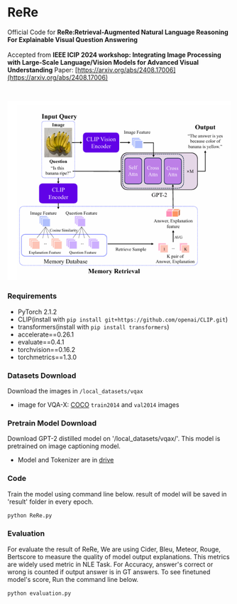 # ReRe
Official Code for **ReRe:Retrieval-Augmented Natural Language Reasoning For Explainable Visual Question Answering** <br>
<br>
Accepted from **IEEE ICIP 2024 workshop: Integrating Image Processing with Large-Scale Language/Vision Models for Advanced Visual Understanding**
Paper: [https://arxiv.org/abs/2408.17006](https://arxiv.org/abs/2408.17006)

<br>
<p align="center">
<img src="utils/model_architectual.png" width="512"/>
  </p>

### Requirements
- PyTorch 2.1.2
- CLIP(install with `pip install git+https://github.com/openai/CLIP.git`)
- transformers(install with `pip install transformers`)
- accelerate==0.26.1
- evaluate==0.4.1
- torchvision==0.16.2
- torchmetrics==1.3.0
### Datasets Download
Download the images in `/local_datasets/vqax`
- image for VQA-X: [COCO](https://cocodataset.org/#download) `train2014` and `val2014` images<br>
### Pretrain Model Download
Download GPT-2 distilled model on '/local_datasets/vqax/'. This model is pretrained on image captioning model.
- Model and Tokenizer are in [drive](https://drive.google.com/drive/folders/1diyYSPW4LkdDa0DP9N-Wfx0ulMbOoxiC?usp=drive_link) 
### Code
Train the model using command line below. result of model will be saved in 'result' folder in every epoch.
```bash
python ReRe.py
```
### Evaluation
For evaluate the result of ReRe, We are using Cider, Bleu, Meteor, Rouge, Bertscore to measure the quality of model output explanations. This metrics are widely used metric in NLE Task. For Accuracy, answer's correct or wrong is counted if output answer is in GT answers. To see finetuned model's score, Run the command line below.
```bash
python evaluation.py
```
